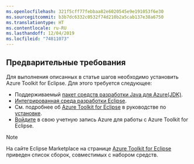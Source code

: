 ```yaml
---
ms.openlocfilehash: 321f5cff77febbaa82e6020545e9e191053f6e30
ms.sourcegitcommit: b3b7dc6332c0532f74d210b2a5cab137e38a6750
ms.translationtype: HT
ms.contentlocale: ru-RU
ms.lasthandoff: 12/04/2019
ms.locfileid: "74811073"
---
```

## <a name="prerequisites"></a>Предварительные требования

Для выполнения описанных в статье шагов необходимо установить Azure Toolkit for Eclipse. Для этого требуется следующее:

* Поддерживаемый [пакет средств разработки Java для Azure(JDK)](https://aka.ms/azure-jdks).
* [Интегрированная среда разработки Eclipse](http://www.eclipse.org/downloads/).
* См. подробнее об [Azure Toolkit for Eclipse](https://marketplace.eclipse.org/content/azure-toolkit-eclipse) в руководстве по [установке](../eclipse/azure-toolkit-for-eclipse-installation.md).
* [Войдите](../eclipse/azure-toolkit-for-eclipse-sign-in-instructions.md) в свою учетную запись Azure для работы с Azure Toolkit for Eclipse.

> [!NOTE]
> 
> На сайте Eclipse Marketplace на странице [Azure Toolkit for Eclipse](http://marketplace.eclipse.org/content/azure-toolkit-eclipse) приведен список сборок, совместимых с набором средств.
> 

<!--
> [!IMPORTANT]
> 
> If you are using the Azure Toolkit for Eclipse on Windows, the toolkit requires installing the Azure SDK 2.9.6 or later in order to use the Azure emulator. You have two options for installing the Azure SDK:
> 
> * You can download and install the Azure SDK by using the [Web Platform Installer (WebPI)](https://go.microsoft.com/fwlink/?LinkID=252838).
> * If you do not have the Azure SDK installed when you create your first Azure deployment project, you will be prompted to automatically download install the requisite version of the Azure SDK.
> 
> Note that the Azure SDK is required on Windows only.
> 
-->
